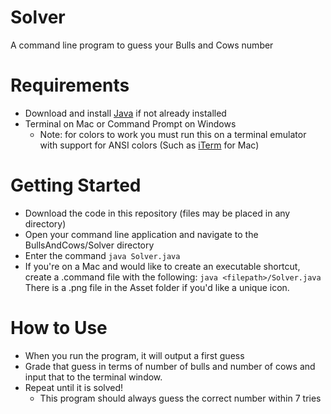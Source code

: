 # Solver
A command line program to guess your Bulls and Cows number

# Requirements
* Download and install [Java](https://www.java.com/en/download/help/download_options.html) if not already installed
* Terminal on Mac or Command Prompt on Windows
  * Note: for colors to work you must run this on a terminal emulator with support for ANSI colors (Such as [iTerm](https://iterm2.com/) for Mac)
  
# Getting Started
* Download the code in this repository (files may be placed in any directory)
* Open your command line application and navigate to the BullsAndCows/Solver directory
* Enter the command `java Solver.java`
* If you're on a Mac and would like to create an executable shortcut, create a .command file with the following: `java <filepath>/Solver.java` There is a .png file in the Asset folder if you'd like a unique icon.

# How to Use
* When you run the program, it will output a first guess
* Grade that guess in terms of number of bulls and number of cows and input that to the terminal window.
* Repeat until it is solved!
  * This program should always guess the correct number within 7 tries
